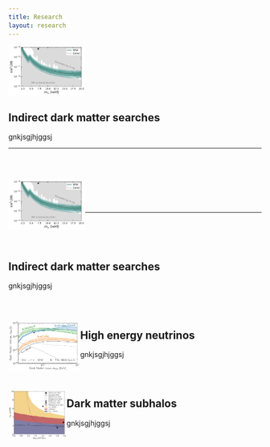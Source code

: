 ```yaml
---
title: Research
layout: research
---
```



<div style="text-align: left"><img src="assets/images/Papers/SterileNeutrino.jpg" height="100" /></div>

## Indirect dark matter searches
gnkjsgjhjggsj

***

<!-- ############ -->

&nbsp;<br>
&nbsp;<br>

<img style="float: left;" src="assets/images/Papers/SterileNeutrino.jpg" height="100">

&nbsp;<br>
&nbsp;<br>
&nbsp;<br>
***
&nbsp;<br>
&nbsp;<br>
&nbsp;<br>

## Indirect dark matter searches
gnkjsgjhjggsj



<!-- ####### -->

&nbsp;<br>
&nbsp;<br>

<img style="float: left;" src="assets/images/Papers/DM_nu.jpg" height="100">

## High energy neutrinos
gnkjsgjhjggsj


<!-- ####### -->

&nbsp;<br>
&nbsp;<br>

<img style="float: left;" src="assets/images/Papers/wdm_Constraints.jpg" height="100">

## Dark matter subhalos
gnkjsgjhjggsj


<!-- ####### -->